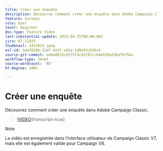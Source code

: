```yaml
---
title: Créer une enquête
description: Découvrez comment créer une enquête dans Adobe Campaign Classic.
feature: Surveys
role: User
level: Beginner
doc-type: Feature Video
last-substantial-update: 2023-04-25T00:00:00Z
jira: KT-11925
thumbnail: 3415810.jpeg
exl-id: 5eaf028b-31df-42df-ad2a-1d0e93cb38c6
source-git-commit: ee8a8015cd2f5f3c91787cc64a539a338afbf56a
workflow-type: tm+mt
source-wordcount: '45'
ht-degree: 100%

---
```


# Créer une enquête

Découvrez comment créer une enquête dans Adobe Campaign Classic.

>[!VIDEO](https://video.tv.adobe.com/v/3448075/?learn=on&captions=fre_fr){transcript=true}

>[!NOTE]
>La vidéo est enregistrée dans l’interface utilisateur de Campaign Classic V7, mais elle est également valide pour Campaign V8.
